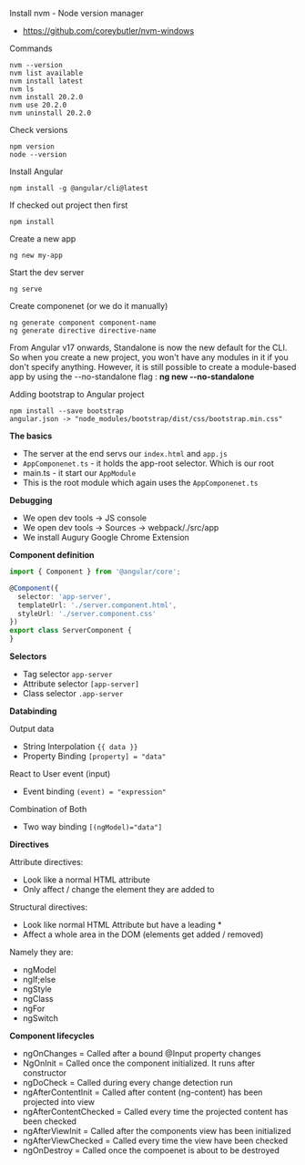 Install nvm - Node version manager
- https://github.com/coreybutler/nvm-windows

Commands

    nvm --version
    nvm list available
    nvm install latest
    nvm ls
    nvm install 20.2.0
    nvm use 20.2.0
    nvm uninstall 20.2.0

Check versions

    npm version
    node --version

Install Angular

    npm install -g @angular/cli@latest

If checked out project then first

    npm install

Create a new app

    ng new my-app

Start the dev server

    ng serve

Create componenet (or we do it manually)

    ng generate component component-name
    ng generate directive directive-name

From Angular v17 onwards, Standalone is now the new default for the CLI. So when you create a new project, you won't have any modules in it if you don't specify anything. However, it is still possible to create a module-based app by using the --no-standalone flag : **ng new --no-standalone**

Adding bootstrap to Angular project

    npm install --save bootstrap
    angular.json -> "node_modules/bootstrap/dist/css/bootstrap.min.css"

**The basics**

- The server at the end servs our `index.html` and `app.js`
- `AppComponenet.ts` - it holds  the app-root selector. Which is our root
- main.ts - it start our `AppModule`
- This is the root module which again uses the `AppComponenet.ts` 

**Debugging**

- We open dev tools -> JS console
- We open dev tools -> Sources -> webpack/./src/app
- We install Augury Google Chrome Extension

**Component definition**

```ts
import { Component } from '@angular/core';

@Component({
  selector: 'app-server',
  templateUrl: './server.component.html',
  styleUrl: './server.component.css'
})
export class ServerComponent {
}
```

**Selectors**
- Tag selector `app-server`
- Attribute selector `[app-server]`
- Class selector `.app-server`

**Databinding**

Output data
- String Interpolation `{{ data }}`
- Property Binding `[property] = "data"`

React to User event (input)
- Event binding `(event) = "expression"`

Combination of Both
- Two way binding `[(ngModel)="data"]`

**Directives**

Attribute directives:
- Look like a normal HTML attribute
- Only affect / change the element they are added to

Structural directives:
- Look like normal HTML Attribute but have a leading *
- Affect a whole area in the DOM (elements get added / removed)

Namely they are:
- ngModel
- ngIf;else
- ngStyle
- ngClass
- ngFor
- ngSwitch

**Component lifecycles**

- ngOnChanges = Called after a bound @Input property changes
- NgOnInit = Called once the component initialized. It runs after constructor
- ngDoCheck = Called during every change detection run
- ngAfterContentInit = Called after content (ng-content) has been projected into view
- ngAfterContentChecked = Called every time the projected content has been checked
- ngAfterViewInit = Called after the components view has been initialized
- ngAfterViewChecked = Called every time the view have been checked
- ngOnDestroy = Called once the compoenet is about to be destroyed
